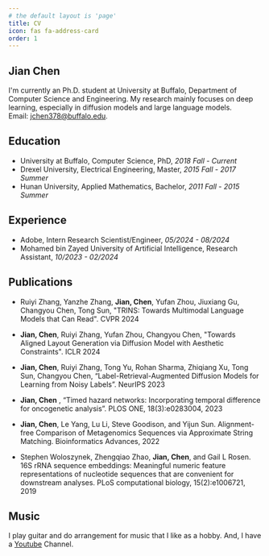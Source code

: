 ```yaml
---
# the default layout is 'page'
title: CV
icon: fas fa-address-card
order: 1
---
```

## Jian Chen

I'm currently an Ph.D. student at University at Buffalo, Department of Computer Science and Engineering. My research mainly focuses on deep learning, especially in diffusion models and large language models.<br /> 
Email: jchen378@buffalo.edu.

<!-- > A printable CV of mine can be found [here]({{ site.url }}/download/CV_en.pdf). -->
<!-- {: .prompt-tip } -->

## Education
- University at Buffalo, Computer Science, PhD, *2018 Fall - Current* 
- Drexel University, Electrical Engineering, Master, *2015 Fall - 2017 Summer*
- Hunan University, Applied Mathematics, Bachelor, *2011 Fall - 2015 Summer*

## Experience
- Adobe, Intern Research Scientist/Engineer, *05/2024 - 08/2024*
- Mohamed bin Zayed University of Artificial Intelligence, Research Assistant, *10/2023 - 02/2024*


## Publications

- Ruiyi Zhang, Yanzhe Zhang, **Jian, Chen**, Yufan Zhou, Jiuxiang Gu, Changyou Chen, Tong Sun, "TRINS: Towards Multimodal Language Models that Can Read". CVPR 2024

- **Jian, Chen**, Ruiyi Zhang, Yufan Zhou, Changyou Chen, "Towards Aligned Layout Generation via Diffusion Model with Aesthetic Constraints". ICLR 2024

- **Jian, Chen**, Ruiyi Zhang, Tong Yu, Rohan Sharma, Zhiqiang Xu, Tong Sun, Changyou Chen, “Label-Retrieval-Augmented Diffusion Models for Learning from Noisy Labels”. NeurIPS 2023

- **Jian, Chen** , “Timed hazard networks: Incorporating temporal difference for oncogenetic analysis”. PLOS ONE, 18(3):e0283004, 2023

- **Jian, Chen**, Le Yang, Lu Li, Steve Goodison, and Yijun Sun. Alignment-free Comparison of Metagenomics Sequences via Approximate String Matching. Bioinformatics Advances, 2022

- Stephen Woloszynek, Zhengqiao Zhao, **Jian, Chen**, and Gail L Rosen. 16S rRNA sequence embeddings: Meaningful numeric feature representations of nucleotide sequences that are convenient for downstream analyses. PLoS computational biology, 15(2):e1006721, 2019


## Music 
I play guitar and do arrangement for music that I like as a hobby. And, I have a [Youtube](https://www.youtube.com/@jianchen2550) Channel.

